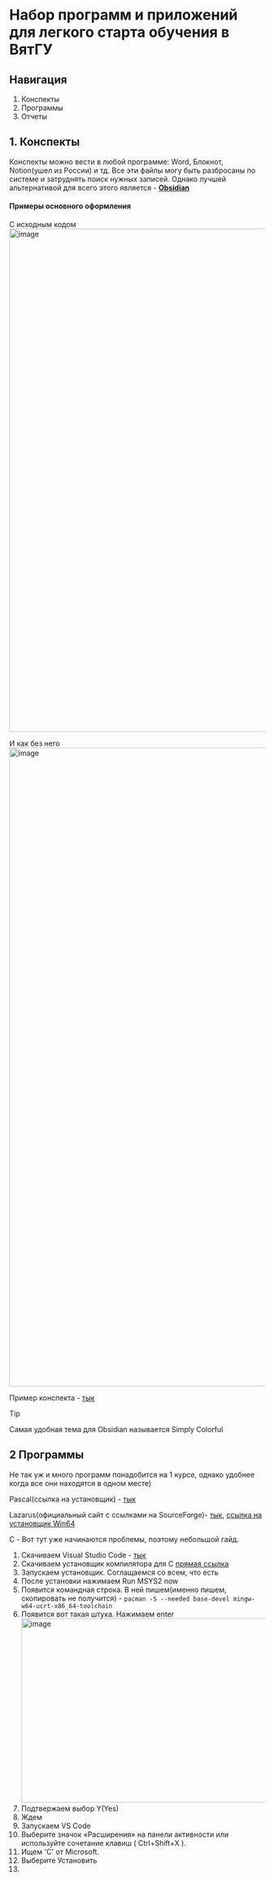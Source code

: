 # Набор программ и приложений для легкого старта обучения в ВятГУ
## Навигация 
1. Конспекты
2. Программы
3. Отчеты

## 1. Конспекты 
Конспекты можно вести в любой программе: Word, Блокнот, Notion(ушел из России) и тд. Все эти файлы могу быть разбросаны по системе и затруднять поиск нужных записей. Однако лучшей альтернативой для всего этого является - **[Obsidian](https://obsidian.md/download)**

#### Примеры основного оформления 
С исходным кодом 
<img width="1090" height="989" alt="image" src="https://github.com/user-attachments/assets/a4ff0c77-d8df-411b-898d-219b65d2892d" />

И как без него 
<img width="1086" height="1255" alt="image" src="https://github.com/user-attachments/assets/d7a05833-5a2a-4faa-b1c0-2403333f55ea" />

Пример конспекта - [тык](/18.03.2025.pdf)

> [!TIP]
> Самая удобная тема для Obsidian называется Simply Colorful

## 2 Программы 
Не так уж и много программ понадобится на 1 курсе, однако удобнее когда все они находятся в одном месте)

Pascal(ссылка на установщик) - [тык](https://pascalabc.net/downloads/PascalABCNETSetup.exe)

Lazarus(официальный сайт с сcылками на SourceForge)- [тык](https://www.lazarus-ide.org/index.php?page=downloads), [ссылка на установщик Win64](https://sourceforge.net/projects/lazarus/files/Lazarus%20Windows%2064%20bits/Lazarus%204.2/lazarus-4.2-fpc-3.2.2-win64.exe/download)

C - Вот тут уже начинаются проблемы, поэтому небольшой гайд.
1. Скачиваем Visual Studio Code - [тык](https://code.visualstudio.com/)
2. Скачиваем установщик компилятора для C [прямая ссылка](https://github.com/msys2/msys2-installer/releases/download/2024-12-08/msys2-x86_64-20241208.exe)
3. Запускаем установщик. Соглащаемся со всем, что есть
4. После установки нажимаем Run MSYS2 now
5. Появится командная строка. В ней пишем(именно пишем, скопировать не получится) - `pacman -S --needed base-devel mingw-w64-ucrt-x86_64-toolchain`
6. Появится вот такая штука. Нажимаем enter <img width="1071" height="362" alt="image" src="https://github.com/user-attachments/assets/61a6896d-6fe6-400b-b69b-3a5f899ede29" />
7. Подтвержаем выбор Y(Yes)
8. Ждем
9. Запускаем VS Code
10. Выберите значок «Расширения» на панели активности или используйте сочетание клавиш ( Ctrl+Shift+X ).
11. Ищем 'C' от Microsoft.
12. Выберите Установить
13. 




